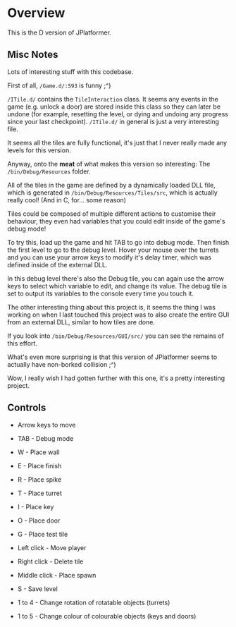 # Overview

This is the D version of JPlatformer.

## Misc Notes

Lots of interesting stuff with this codebase.

First of all, `/Game.d/:593` is funny ;^)

`/ITile.d/` contains the `TileInteraction` class. It seems any events in the game (e.g. unlock a door) are stored inside this class so they can
later be undone (for example, resetting the level, or dying and undoing any progress since your last checkpoint). `/ITile.d/` in general is just a very
interesting file.

It seems all the tiles are fully functional, it's just that I never really made any levels for this version.

Anyway, onto the **meat** of what makes this version so interesting: The `/bin/Debug/Resources` folder.

All of the tiles in the game are defined by a dynamically loaded DLL file, which is generated in `/bin/Debug/Resources/Tiles/src`, which is actually
really cool! (And in C, for... some reason)

Tiles could be composed of multiple different actions to customise their behaviour, they even had variables that you could edit inside of the game's
debug mode!

To try this, load up the game and hit TAB to go into debug mode. Then finish the first level to go to the debug level. Hover your mouse over the turrets
and you can use your arrow keys to modify it's delay timer, which was defined inside of the external DLL.

In this debug level there's also the Debug tile, you can again use the arrow keys to select which variable to edit, and change its value.
The debug tile is set to output its variables to the console every time you touch it.

The other interesting thing about this project is, it seems the thing I was working on when I last touched this project was to also
create the entire GUI from an external DLL, similar to how tiles are done.

If you look into `/bin/Debug/Resources/GUI/src/` you can see the remains of this effort.

What's even more surprising is that this version of JPlatformer seems to actually have non-borked collision ;^)

Wow, I really wish I had gotten further with this one, it's a pretty interesting project.

## Controls

* Arrow keys to move

* TAB - Debug mode

* W - Place wall

* E - Place finish

* R - Place spike

* T - Place turret

* I - Place key

* O - Place door

* G - Place test tile

* Left click - Move player

* Right click - Delete tile

* Middle click - Place spawn

* S - Save level

* 1 to 4 - Change rotation of rotatable objects (turrets)

* 1 to 5 - Change colour of colourable objects (keys and doors)
